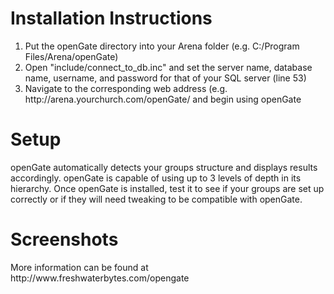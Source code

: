 <h1>Installation Instructions</h1>
<ol>
	<li>Put the openGate directory into your Arena folder (e.g. C:/Program Files/Arena/openGate)</li>
	<li>Open "include/connect_to_db.inc" and set the server name, database name, username, and password for that of your SQL server (line 53)</li>
	<li>Navigate to the corresponding web address (e.g. http://arena.yourchurch.com/openGate/ and begin using openGate</li>
</ol>

<h1>Setup</h1>
openGate automatically detects your groups structure and displays results accordingly.  openGate is capable of using up to 3 levels of depth in its hierarchy.  Once openGate is installed,
test it to see if your groups are set up correctly or if they will need tweaking to be compatible with openGate.

<h1>Screenshots</h1>
More information can be found at http://www.freshwaterbytes.com/opengate